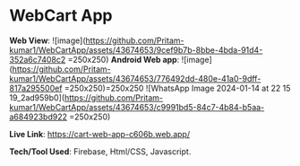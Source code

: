 # WebCart App

**Web View**:
![image](https://github.com/Pritam-kumar1/WebCartApp/assets/43674653/9cef9b7b-8bbe-4bda-91d4-352a6c7408c2 =250x250)
**Android Web app**:
![image](https://github.com/Pritam-kumar1/WebCartApp/assets/43674653/776492dd-480e-41a0-9dff-817a295500ef =250x250)=250x250
![WhatsApp Image 2024-01-14 at 22 15 19_2ad959b0](https://github.com/Pritam-kumar1/WebCartApp/assets/43674653/c9991bd5-84c7-4b84-b5aa-a684923bd922 =250x250)

**Live Link**: 
https://cart-web-app-c606b.web.app/



**Tech/Tool Used**:
Firebase, Html/CSS, Javascript.



